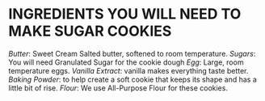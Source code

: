 # INGREDIENTS YOU WILL NEED TO MAKE SUGAR COOKIES
*Butter*: Sweet Cream Salted butter, softened to room temperature.
*Sugars*: You will need Granulated Sugar for the cookie dough
*Egg*: Large, room temperature eggs.
*Vanilla Extract*: vanilla makes everything taste better.
*Baking Powder*: to help create a soft cookie that keeps its shape and has a little bit of rise.
*Flour*: We use All-Purpose Flour for these cookies.